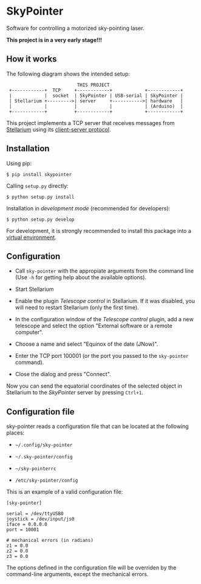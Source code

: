 # SkyPointer

Software for controlling a motorized sky-pointing laser.

**This project is in a very early stage!!!**

## How it works

The following diagram shows the intended setup:

```
                          THIS PROJECT                            
 +------------+  TCP     +------------+            +------------+ 
 |            |  socket  | SkyPointer | USB-serial | SkyPointer | 
 | Stellarium +--------->| server     +----------->| hardware   | 
 |            |          |            |            | (Arduino)  | 
 +------------+          +------------+            +------------+ 
```

This project implements a TCP server that receives messages from [Stellarium](http://www.stellarium.org/)
using its [client-server protocol](http://www.stellarium.org/wiki/index.php/Telescope_Control_%28client-server%29).

## Installation

Using pip:

```
$ pip install skypointer
```

Calling `setup.py` directly:

```
$ python setup.py install
```

Installation in *development mode* (recommended for developers):

```
$ python setup.py develop
```

For development, it is strongly recommended to install this package into a
[virtual environment](https://virtualenv.pypa.io/en/latest/).

## Configuration

* Call `sky-pointer` with the appropiate arguments from the command line
  (Use `-h` for getting help about the available options).

* Start Stellarium

* Enable the plugin *Telescope control* in Stellarium. If it was disabled,
  you will need to restart Stellarium (only the first time).

* In the configuration window of the *Telescope control* plugin, add a new
  telescope and select the option "External software or a remote computer".

* Choose a name and select "Equinox of the date (JNow)".

* Enter the TCP port 100001 (or the port you passed to the `sky-pointer` command).

* Close the dialog and press "Connect".

Now you can send the equatorial coordinates of the selected object in
Stellarium to the *SkyPointer* server by pressing `Ctrl+1`.

## Configuration file

sky-pointer reads a configuration file that can be located at the following
places:

* `~/.config/sky-pointer`

* `~/.sky-pointer/config`

* `~/sky-pointerrc`

* `/etc/sky-pointer/config`

This is an example of a valid configuration file:

```
[sky-pointer]

serial = /dev/ttyUSB0
joystick = /dev/input/js0
iface = 0.0.0.0
port = 10001

# mechanical errors (in radians)
z1 = 0.0
z2 = 0.0
z3 = 0.0
```

The options defined in the configuration file will be overriden by the
command-line arguments, except the mechanical errors.
